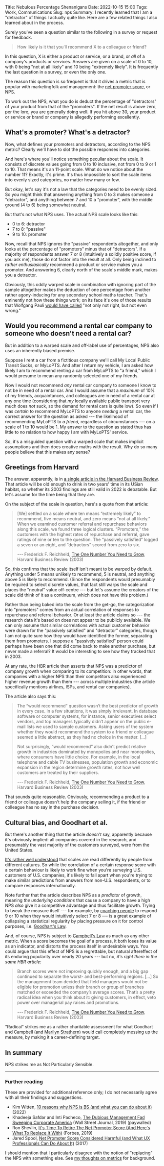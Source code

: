 Title: Nebulous Percentage Shenanigans
Date: 2022-10-15 15:00
Tags: Work, Communications
Slug: nps
Summary: I recently learned that I am a "detractor" of things I actually quite like. Here are a few related things I also learned about in the process.

Surely you've seen a question similar to the following in a survey or
request for feedback.

> How likely is it that you'll recommend X to a colleague or friend?

In this question, X is either a product or service, or a brand, or
*all* of a company's products or services. Answers are given on a
scale of 0 to 10, with 0 being "not at all likely" and 10 being
"extremely likely". It is frequently the last question in a survey,
or even the only one.

The reason this question is so frequent is that it drives a metric
that is popular with marketingfolk and management: the [net promoter
score](https://en.wikipedia.org/wiki/Net_promoter_score), or NPS.

To work out the NPS, what you do is deduct the percentage of
"detractors" of your product from that of the "promoters". If the net
result is above zero, per the lore, you are generally doing well. If
you hit above 30, your product or service or brand or company is
allegedly performing excellently.

## What's a promoter? What's a detractor?

Now, what defines your promoters and detractors, according to the NPS
metric? Clearly we'll have to slot the possible responses into
categories.

And here's where you'll notice something peculiar about the scale. It
consists of discrete values going from 0 to 10 inclusive, not from 0
to 9 or 1 to 10. That means it's an 11-point scale. What do we notice
about the number 11?  Exactly, it's prime. It's thus impossible to
sort the scale items into evenly sized categories, no matter how many
or few.

But okay, let's say it's not a law that the categories need to be
evenly sized. So you might think that answering anything from 0 to 3
makes someone a "detractor", and anything between 7 and 10 a
"promoter", with the middle ground (4 to 6) being somewhat neutral.

But that's not what NPS uses. The actual NPS scale looks like this:

* 0 to 6: detractor
* 7 to 8: "passive"
* 9 to 10: promoter

Now, recall that NPS ignores the "passive" respondents altogether, and
only looks at the percentage of "promoters" minus that of
"detractors". If a majority of respondents answer 7 or 8 (intuitively
a solidly positive score, if you ask me), those do not factor into the
result at all. Only being inclined to *rather enthusiasically*
recommend a product or service makes you a promoter. And answering 6,
clearly north of the scale's middle mark, makes you a detractor.

Obviously, this oddly warped scale in combination with ignoring part
of the sample altogether makes the deduction of one percentage from
another rather agony-inducing for any secondary school maths
teacher. That's eminently not how these things work; on its face it's
one of those results that Wolfgang Pauli [would have
called](https://en.wikiquote.org/wiki/Wolfgang_Pauli) "not only not
right, but not even wrong."

## Would you recommend a rental car company to someone who doesn't need a rental car?

But in addition to a warped scale and off-label use of percentages,
NPS also uses an inherently biased premise.

Suppose I rent a car from a fictitious company we'll call My Local
Public Transit Sucks, or MyLoPTS. And after I return my vehicle, I am
asked how likely I am to recommend renting a car from MyLoPTS to "a
friend," which I would presume to mean any randomly selected one of my
friends.

Now I would not recommend *any* rental car company to someone I know
to not be in need of a rental car. And I would assume that a *maximum*
of 10% of my friends, acquaintances, and colleagues are in need of a
rental car at any one time (considering that *my* locally available
public transport very much does *not* suck, so the demand for rental
cars is quite low). So even if I was *certain* to recommend MyLoPTS to
anyone *needing* a rental car, the correct answer for the question as
asked --- the likelihood of recommending MyLoPTS to *a friend,*
regardless of circumstances --- on a scale of 1 to 10 would be 1. My
answer to the question as stated thus has little to no relation to how
happy I am with MyLoPTS' service.

So, it's a misguided question with a warped scale that makes implicit
assumptions and then does creative maths with the result. Why do so
many people believe that this makes any sense?

## Greetings from Harvard

The answer, apparently, is in [a single article in the Harvard
Business
Review](https://hbr.org/2003/12/the-one-number-you-need-to-grow). That
article will be old enough to drink in two years' time in its USian
habitat, so whether its 2003 findings are still valid in 2022 is
debatable. But let's assume for the time being that they are.

On the subject of the scale in question, here's a quote from that
article:

> [We] settled on a scale where ten means “extremely likely” to
> recommend, five means neutral, and zero means “not at all likely.”
> When we examined customer referral and repurchase behaviors along
> this scale, we found three logical clusters. “Promoters,” the
> customers with the highest rates of repurchase and referral, gave
> ratings of nine or ten to the question. The “passively satisfied”
> logged a seven or an eight, and “detractors” scored from zero to
> six.
>
> --- Frederick F. Reichheld, [The One Number You Need to
> Grow](https://hbr.org/2003/12/the-one-number-you-need-to-grow),
> Harvard Business Review (2003)

So, this confirms that the scale itself isn't meant to be warped by
default. Anything under 5 means unlikely to recommend, 5 is neutral,
and anything above 5 is likely to recommend. (Since the respondents
would presumably be required to select discrete values, that fact
still warps the scale and places the "neutral" value off-centre ---
but let's assume the creators of the scale did think of it as a
continuum, which does not have this problem.)

Rather than being baked into the scale from the get-go, the
categorization into "promoters" comes from an actual correlation of
responses to repurchase and referral behavior.  Or at least the
article claims so --- the research data it's based on does not appear
to be publicly available. We can only assume that similar correlations
with actual customer behavior were drawn for the "passively satisfied"
and "detractor" categories, though I am not quite sure how they would
have identified the former, separating them from promoters. I suppose
a "passively satisfied" person could perhaps have been one that did
come back to make another purchase, but never made a referral? It
would be interesting to see how they tracked that in 2003.

At any rate, the HBR article then asserts that NPS was a predictor of
company growth when comparing to its competition: in other words, that
companies with a higher NPS than their competitors also experienced
higher revenue growth than them --- across multiple industries (the
article specifically mentions airlines, ISPs, and rental car
companies).

The article also says this:

> The “would recommend” question wasn’t the best predictor of growth
> in every case. In a few situations, it was simply irrelevant. In
> database software or computer systems, for instance, senior
> executives select vendors, and top managers typically didn’t appear
> on the public e-mail lists we used to sample customers. Asking users
> of the system whether they would recommend the system to a friend or
> colleague seemed a little abstract, as they had no choice in the
> matter. [...]
>
> Not surprisingly, “would recommend” also didn’t
> predict relative growth in industries dominated by monopolies and
> near monopolies, where consumers have little choice. For example, in
> the local telephone and cable TV businesses, population growth and
> economic expansion in the region determine growth rates, not how
> well customers are treated by their suppliers.
>
> --- Frederick F. Reichheld, [The One Number You Need to
> Grow](https://hbr.org/2003/12/the-one-number-you-need-to-grow),
> Harvard Business Review (2003)

That sounds quite reasonable. Obviously, recommending a product to a
friend or colleague doesn't help the company selling it, if the friend
or colleague has no say in the purchase decision.

## Cultural bias, and Goodhart et al.

But there's another thing that the article *doesn't* say, apparently
because it's obviously implied: all companies covered in the research,
and presumably the vast majority of the customers surveyed, were from
the United States.

[It's rather well
understood](https://measuringu.com/scales-cultural-effects/) that
scales are read differently by people from different cultures. So
while the correlation of a certain response score with a certain
behaviour is likely to work fine when you're surveying U.S. customers
of U.S. companies, it's likely to fall apart when you're trying to
make similar predictions from answers from non-U.S. respondents, or
to compare responses internationally.

Note further that the article describes NPS as a *predictor* of
growth, meaning *the underlying conditions* that cause a company to
have a high NPS *also* give it a competitive advantage and thus
facilitate growth. Trying to tweak the measure itself --- for example,
by [coaching
people](https://twitter.com/larsmb/status/1579137943750385665) to
respond 9 or 10 when they would intuitively select 7 or 8 --- is a
great example of collapsing a statistical regularity by placing
pressure on it for control purposes, i.e. [Goodhart's
Law]({filename}meaningless-metrics-treacherous-targets.md).

And, of course, NPS is subject to [Campbell's
Law]({filename}meaningless-metrics-treacherous-targets.md) as much as
any other metric. When a score becomes the goal of a process, it both
loses its value as an indicator, and distorts the process itself in
undesirable ways. You could argue that this effect of NPS is a
regrettable, but natural aftereffect of its enduring popularity over
nearly 20 years --- but no, *it's right there in the same HBR
article:*

> Branch scores were not improving quickly enough, and a big gap
> continued to separate the worst- and best-performing regions. [...]
> So the management team decided that field managers would not be
> eligible for promotion unless their branch or group of branches
> matched or exceeded the company’s average scores. That’s a pretty
> radical idea when you think about it: giving customers, in effect,
> veto power over managerial pay raises and promotions.
>
> --- Frederick F. Reichheld, [The One Number You Need to
> Grow](https://hbr.org/2003/12/the-one-number-you-need-to-grow),
> Harvard Business Review (2003)

"Radical" strikes me as a rather charitable assessment for what
Goodhart and Campbell (and [Marilyn
Strathern](https://en.wikipedia.org/wiki/Marilyn_Strathern)) would
call completely messing up the measure, by making it a career-defining
target.

## In summary

NPS strikes me as Not Particularly Sensible.

* * *

### Further reading

These are provided for additional reference only; I do not necessarily
agree with all their findings and suggestions.

* Kim Witten, [10 reasons why NPS is BS (and what you can do about
  it)](https://uxdesign.cc/this-popular-business-metric-is-hurting-you-55ed535e9a59)
  (2022)
* Khadeeja Safdar and Inti Pacheco, [The Dubious Management Fad
  Sweeping Corporate
  America](https://www.wsj.com/articles/the-dubious-management-fad-sweeping-corporate-america-11557932084)
  (Wall Street Journal, 2019) (paywalled)
* Ron Shevlin, [It's Time To Retire The Net Promoter Score (And Here's
  What To Replace It
  With)](https://www.forbes.com/sites/ronshevlin/2019/05/21/its-time-to-retire-the-net-promoter-score/)
  (Forbes, 2019)
* Jared Spool, [Net Promoter Score Considered Harmful (and What UX
  Professionals Can Do About
  It)](https://articles.uie.com/net-promoter-score-considered-harmful-and-what-ux-professionals-can-do-about-it/)
  (2017)

I should mention that I particularly disagree with the notion of
"replacing" the NPS with something else. See [my thoughts on
metrics]({filename}meaningless-metrics-treacherous-targets.md) for
background.